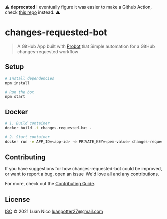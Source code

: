 ⚠️ **deprecated** I eventually figure it was easier to make a Github Action, check [this repo](https://github.com/luanpotter/changes-requested) instead. ⚠️

# changes-requested-bot

> A GitHub App built with [Probot](https://github.com/probot/probot) that Simple automation for a GitHub changes-requested workflow

## Setup

```sh
# Install dependencies
npm install

# Run the bot
npm start
```

## Docker

```sh
# 1. Build container
docker build -t changes-requested-bot .

# 2. Start container
docker run -e APP_ID=<app-id> -e PRIVATE_KEY=<pem-value> changes-requested-bot
```

## Contributing

If you have suggestions for how changes-requested-bot could be improved, or want to report a bug, open an issue! We'd love all and any contributions.

For more, check out the [Contributing Guide](CONTRIBUTING.md).

## License

[ISC](LICENSE) © 2021 Luan Nico <luanpotter27@gmail.com>
